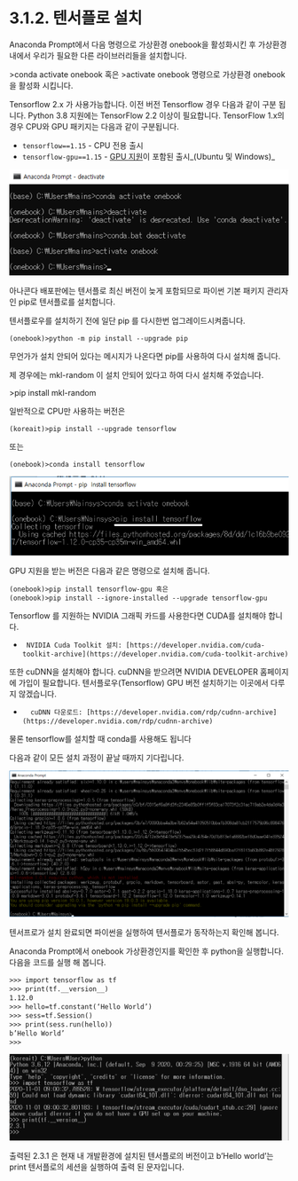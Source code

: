 # 3.1.2. 텐서플로 설치

Anaconda Prompt에서 다음 명령으로 가상환경 onebook을 활성화시킨 후 가상환경내에서 우리가 필요한 다른 라이브러리들을 설치합니다.

\>conda activate onebook 혹은 >activate onebook 명령으로 가상환경 onebook을 활성화 시킵니다.

Tensorflow 2.x 가 사용가능합니다. 이전 버전 Tensorflow 경우 다음과 같이 구분 됩니다. Python 3.8 지원에는 TensorFlow 2.2 이상이 필요합니다. TensorFlow 1.x의 경우 CPU와 GPU 패키지는 다음과 같이 구분됩니다.

* `tensorflow==1.15` - CPU 전용 출시
* `tensorflow-gpu==1.15` - [GPU 지원](https://www.tensorflow.org/install/gpu?hl=ko)이 포함된 출시\_(Ubuntu 및 Windows)\_

![](../../.gitbook/assets/212-1.png)

아나콘다 배포판에는 텐서플로 최신 버전이 늦게 포함되므로 파이썬 기본 패키지 관리자인 pip로 텐서플로를 설치합니다.

텐서플로우를 설치하기 전에 일단 pip 를 다시한번 업그레이드시켜줍니다.

```
(onebook)>python -m pip install --upgrade pip
```

무언가가 설치 안되어 있다는 메시지가 나온다면 pip를 사용하여 다시 설치해 줍니다.

제 경우에는 mkl-random 이 설치 안되어 있다고 하여 다시 설치해 주었습니다.

\>pip install mkl-random

일반적으로 CPU만 사용하는 버전은

```
(koreait)>pip install --upgrade tensorflow
```

또는

```
(onebook)>conda install tensorflow
```

![](../../.gitbook/assets/212-2.png)

GPU 지원을 받는 버전은 다음과 같은 명령으로 설치해 줍니다.

```
(onebook)>pip install tensorflow-gpu 혹은 
(onebook)>pip install --ignore-installed --upgrade tensorflow-gpu
```

Tensorflow 를 지원하는 NVIDIA 그래픽 카드를 사용한다면 CUDA를 설치해야 합니다.

* ```
   NVIDIA Cuda Toolkit 설치: [https://developer.nvidia.com/cuda-toolkit-archive](https://developer.nvidia.com/cuda-toolkit-archive)
  ```

또한 cuDNN을 설치해야 합니다. cuDNN을 받으려면 NVIDIA DEVELOPER 홈페이지에 가입이 필요합니다. 텐서플로우(Tensorflow) GPU 버전 설치하기는 이곳에서 다루지 않겠습니다.

* ```
    cuDNN 다운로드: [https://developer.nvidia.com/rdp/cudnn-archive](https://developer.nvidia.com/rdp/cudnn-archive) 
  ```

물론 tensorflow를 설치할 때 conda를 사용해도 됩니다

다음과 같이 모든 설치 과정이 끝날 때까지 기다립니다.

![](../../.gitbook/assets/212-3.png)

텐서프로가 설치 완료되면 파이썬을 실행하여 텐서플로가 동작하는지 확인해 봅니다.

Anaconda Prompt에서 onebook 가상환경인지를 확인한 후 python을 실행합니다. 다음을 코드를 실행 해 봅니다.

```
>>> import tensorflow as tf
>>> print(tf.__version__)
1.12.0
>>> hello=tf.constant(‘Hello World’)
>>> sess=tf.Session()
>>> print(sess.run(hello))
b’Hello World’
>>>
```

![](<../../.gitbook/assets/image (6).png>)

출력된 2.3.1 은 현재 내 개발환경에 설치된 텐서플로의 버전이고 b’Hello world’는 print 텐서플로의 세션을 실행하여 출력 된 문자입니다.
